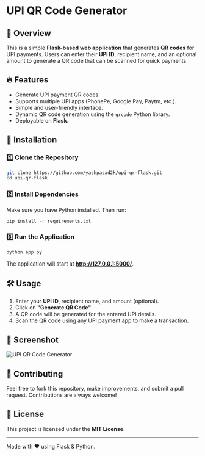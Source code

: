 # UPI QR Code Generator

## 🚀 Overview
This is a simple **Flask-based web application** that generates **QR codes** for UPI payments. Users can enter their **UPI ID**, recipient name, and an optional amount to generate a QR code that can be scanned for quick payments.

## 🔥 Features
- Generate UPI payment QR codes.
- Supports multiple UPI apps (PhonePe, Google Pay, Paytm, etc.).
- Simple and user-friendly interface.
- Dynamic QR code generation using the `qrcode` Python library.
- Deployable on **Flask**.

## 📌 Installation
### **1️⃣ Clone the Repository**
```sh
git clone https://github.com/yashpasad2k/upi-qr-flask.git
cd upi-qr-flask
```

### **2️⃣ Install Dependencies**
Make sure you have Python installed. Then run:
```sh
pip install -r requirements.txt
```

### **3️⃣ Run the Application**
```sh
python app.py
```
The application will start at **http://127.0.0.1:5000/**.

## 🛠 Usage
1. Enter your **UPI ID**, recipient name, and amount (optional).
2. Click on **"Generate QR Code"**.
3. A QR code will be generated for the entered UPI details.
4. Scan the QR code using any UPI payment app to make a transaction.

## 📸 Screenshot
![UPI QR Code Generator](https://your-image-url.com)

## 🤝 Contributing
Feel free to fork this repository, make improvements, and submit a pull request. Contributions are always welcome!

## 📜 License
This project is licensed under the **MIT License**.

---
Made with ❤️ using Flask & Python.

